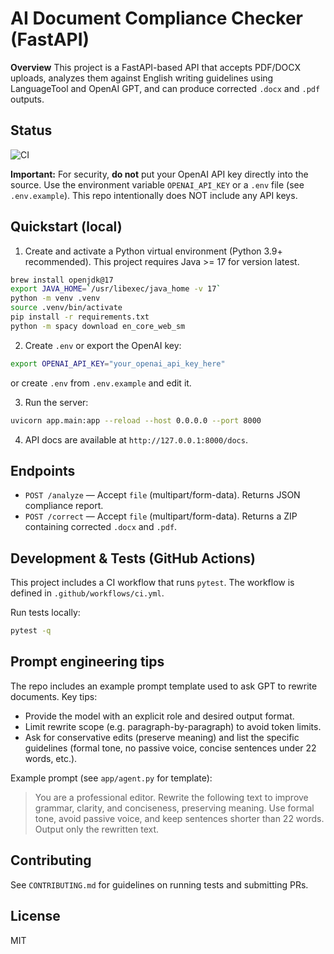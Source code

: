 # AI Document Compliance Checker (FastAPI)

**Overview**
This project is a FastAPI-based API that accepts PDF/DOCX uploads, analyzes them against English writing guidelines using LanguageTool and OpenAI GPT, and can produce corrected `.docx` and `.pdf` outputs.

## Status
![CI](https://github.com/your-username/compliance_checker/workflows/CI/badge.svg)

**Important:** For security, **do not** put your OpenAI API key directly into the source. Use the environment variable `OPENAI_API_KEY` or a `.env` file (see `.env.example`). This repo intentionally does NOT include any API keys.

## Quickstart (local)

1. Create and activate a Python virtual environment (Python 3.9+ recommended). This project requires Java >= 17 for version latest.
```bash
brew install openjdk@17
export JAVA_HOME=`/usr/libexec/java_home -v 17`
python -m venv .venv
source .venv/bin/activate
pip install -r requirements.txt
python -m spacy download en_core_web_sm
```
2. Create `.env` or export the OpenAI key:
```bash
export OPENAI_API_KEY="your_openai_api_key_here"
```
or create `.env` from `.env.example` and edit it.

3. Run the server:
```bash
uvicorn app.main:app --reload --host 0.0.0.0 --port 8000
```

4. API docs are available at `http://127.0.0.1:8000/docs`.

## Endpoints
- `POST /analyze` — Accept `file` (multipart/form-data). Returns JSON compliance report.
- `POST /correct` — Accept `file` (multipart/form-data). Returns a ZIP containing corrected `.docx` and `.pdf`.

## Development & Tests (GitHub Actions)
This project includes a CI workflow that runs `pytest`. The workflow is defined in `.github/workflows/ci.yml`.

Run tests locally:
```bash
pytest -q
```

## Prompt engineering tips
The repo includes an example prompt template used to ask GPT to rewrite documents. Key tips:
- Provide the model with an explicit role and desired output format.
- Limit rewrite scope (e.g. paragraph-by-paragraph) to avoid token limits.
- Ask for conservative edits (preserve meaning) and list the specific guidelines (formal tone, no passive voice, concise sentences under 22 words, etc.).

Example prompt (see `app/agent.py` for template):
> You are a professional editor. Rewrite the following text to improve grammar, clarity, and conciseness, preserving meaning. Use formal tone, avoid passive voice, and keep sentences shorter than 22 words. Output only the rewritten text.

## Contributing
See `CONTRIBUTING.md` for guidelines on running tests and submitting PRs.

## License
MIT
